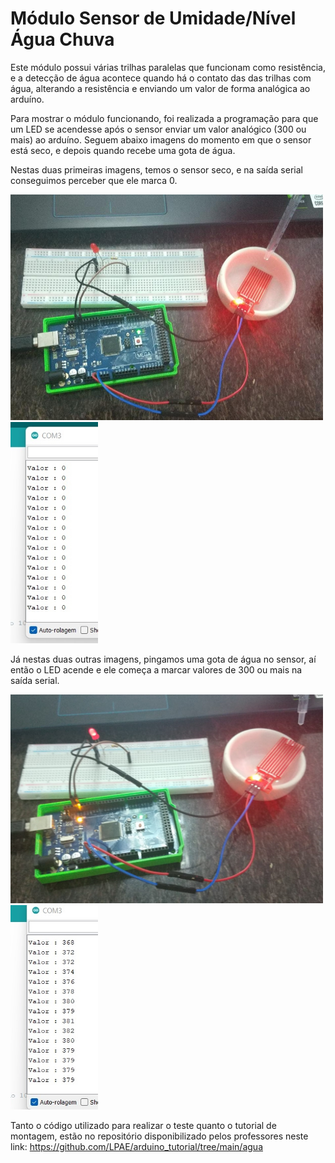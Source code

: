 # Módulo Sensor de Umidade/Nível Água Chuva

Este módulo possui várias trilhas paralelas que funcionam como resistência, e a detecção de água acontece quando há o contato das das trilhas com água, alterando a resistência e enviando um valor de forma analógica ao arduíno.

Para mostrar o módulo funcionando, foi realizada a programação para que um LED se acendesse após o sensor enviar um valor analógico (300 ou mais) ao arduíno.
Seguem abaixo imagens do momento em que o sensor está seco, e depois quando recebe uma gota de água.

Nestas duas primeiras imagens, temos o sensor seco, e na saída serial conseguimos perceber que ele marca 0.

<img src = "agua_foto_0.jpeg" alt = "Modulo seco" width = "500" /> <img src = "agua_valor_0.jpeg" alt = "Saída serial seco" width = "140" />



Já nestas duas outras imagens, pingamos uma gota de água no sensor, aí então o LED acende e ele começa a marcar valores de 300 ou mais na saída serial.

<img src = "agua_foto_1.jpeg" alt = "Modulo pingado" width = "500" /> <img src = "agua_valor_1.jpeg" alt = "Saída serial agua" width = "140" />

Tanto o código utilizado para realizar o teste quanto o tutorial de montagem, estão no repositório disponibilizado pelos professores neste link:
<https://github.com/LPAE/arduino_tutorial/tree/main/agua>

